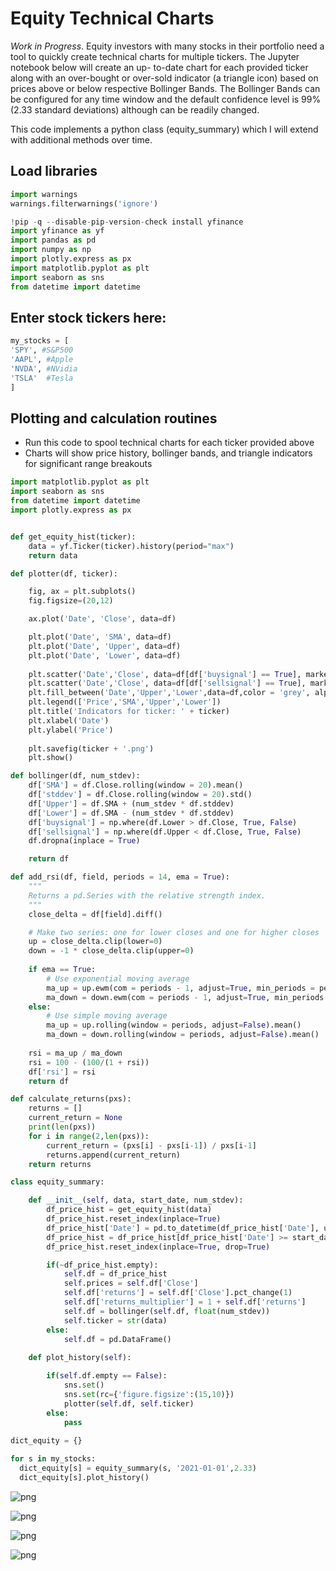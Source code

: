 # Equity Technical Charts
*Work in Progress*. Equity investors with many stocks in their portfolio need a tool to quickly create technical charts for multiple tickers.  The Jupyter notebook below will create an up- to-date chart for each provided ticker along with an over-bought or over-sold indicator (a triangle icon) based on prices above or below respective Bollinger Bands.  The Bollinger Bands can be configured for any time window and the default confidence level is 99% (2.33 standard deviations) although can be readily changed.

This code implements a python class (equity_summary) which I will extend with additional methods over time.

## Load libraries
```python
import warnings
warnings.filterwarnings('ignore')

!pip -q --disable-pip-version-check install yfinance
import yfinance as yf
import pandas as pd 
import numpy as np
import plotly.express as px
import matplotlib.pyplot as plt
import seaborn as sns
from datetime import datetime 
```

## Enter stock tickers here:


```python
my_stocks = [
'SPY', #S&P500
'AAPL', #Apple
'NVDA', #NVidia
'TSLA'  #Tesla  
]
```

## Plotting and calculation routines
* Run this code to spool technical charts for each ticker provided above
* Charts will show price history, bollinger bands, and triangle indicators for significant range breakouts


```python
import matplotlib.pyplot as plt
import seaborn as sns
from datetime import datetime 
import plotly.express as px


def get_equity_hist(ticker):
    data = yf.Ticker(ticker).history(period="max")
    return data

def plotter(df, ticker):

    fig, ax = plt.subplots()
    fig.figsize=(20,12)

    ax.plot('Date', 'Close', data=df)

    plt.plot('Date', 'SMA', data=df) 
    plt.plot('Date', 'Upper', data=df) 
    plt.plot('Date', 'Lower', data=df) 
    
    plt.scatter('Date','Close', data=df[df['buysignal'] == True], marker = '^', color = 'g', s = 100) #X axis is date, Y axis is close price
    plt.scatter('Date','Close', data=df[df['sellsignal'] == True], marker = 'v', color = 'r', s = 100) #X axis is date, Y axis is close price
    plt.fill_between('Date','Upper','Lower',data=df,color = 'grey', alpha = 0.2)
    plt.legend(['Price','SMA','Upper','Lower'])
    plt.title('Indicators for ticker: ' + ticker)
    plt.xlabel('Date')
    plt.ylabel('Price')
    
    plt.savefig(ticker + '.png')
    plt.show()

def bollinger(df, num_stdev):
    df['SMA'] = df.Close.rolling(window = 20).mean()
    df['stddev'] = df.Close.rolling(window = 20).std()
    df['Upper'] = df.SMA + (num_stdev * df.stddev)
    df['Lower'] = df.SMA - (num_stdev * df.stddev)
    df['buysignal'] = np.where(df.Lower > df.Close, True, False)
    df['sellsignal'] = np.where(df.Upper < df.Close, True, False)
    df.dropna(inplace = True)

    return df

def add_rsi(df, field, periods = 14, ema = True):
    """
    Returns a pd.Series with the relative strength index.
    """
    close_delta = df[field].diff()

    # Make two series: one for lower closes and one for higher closes
    up = close_delta.clip(lower=0)
    down = -1 * close_delta.clip(upper=0)
    
    if ema == True:
        # Use exponential moving average
        ma_up = up.ewm(com = periods - 1, adjust=True, min_periods = periods).mean()
        ma_down = down.ewm(com = periods - 1, adjust=True, min_periods = periods).mean()
    else:
        # Use simple moving average
        ma_up = up.rolling(window = periods, adjust=False).mean()
        ma_down = down.rolling(window = periods, adjust=False).mean()
        
    rsi = ma_up / ma_down
    rsi = 100 - (100/(1 + rsi))
    df['rsi'] = rsi
    return df

def calculate_returns(pxs):
    returns = []
    current_return = None
    print(len(pxs))
    for i in range(2,len(pxs)):
        current_return = (pxs[i] - pxs[i-1]) / pxs[i-1]
        returns.append(current_return)
    return returns

class equity_summary:

    def __init__(self, data, start_date, num_stdev):
        df_price_hist = get_equity_hist(data)
        df_price_hist.reset_index(inplace=True)
        df_price_hist['Date'] = pd.to_datetime(df_price_hist['Date'], utc=True)
        df_price_hist = df_price_hist[df_price_hist['Date'] >= start_date]
        df_price_hist.reset_index(inplace=True, drop=True)

        if(~df_price_hist.empty):
            self.df = df_price_hist
            self.prices = self.df['Close']
            self.df['returns'] = self.df['Close'].pct_change(1) 
            self.df['returns_multiplier'] = 1 + self.df['returns']
            self.df = bollinger(self.df, float(num_stdev))
            self.ticker = str(data)
        else:
            self.df = pd.DataFrame()
    
    def plot_history(self):

        if(self.df.empty == False):
            sns.set()
            sns.set(rc={'figure.figsize':(15,10)})
            plotter(self.df, self.ticker)  
        else:
            pass
        
dict_equity = {}

for s in my_stocks:
  dict_equity[s] = equity_summary(s, '2021-01-01',2.33)
  dict_equity[s].plot_history()
```


    
![png](output_5_0.png)
    



    
![png](output_5_1.png)
    



    
![png](output_5_2.png)
    



    
![png](output_5_3.png)
    

